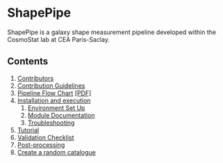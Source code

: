 # ShapePipe

ShapePipe is a galaxy shape measurement pipeline developed within the CosmoStat lab at CEA Paris-Saclay.

## Contents

1. [Contributors](./contributors.md)
2. [Contribution Guidelines](./contributing.md)
3. [Pipeline Flow Chart](./flow_chart.md) [\[PDF\]](./ShapePipe-6.pdf)
4. [Installation and execution](./installation.md)
   1. [Environment Set Up](./environment.md)
   1. [Module Documentation](./module_docs.md)
   1. [Troubleshooting](./troubleshooting.md)
5. [Tutorial](./tutorial/pipeline_tutorial.md)
6. [Validation Checklist](./validation.md)
7. [Post-processing](./post_processing.md)
8. [Create a random catalogue](./random_cat.md)
